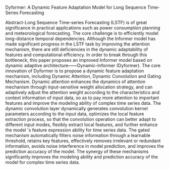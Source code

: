 Dyformer: A Dynamic Feature Adaptation Model for Long Sequence Time-Series Forecasting

Abstract-Long Sequence Time-series Forecasting (LSTF) is of great significance in practical applications such as power consumption planning and meteorological forecasting. 
The core challenge is to efficiently model long-distance temporal dependencies. Although the Informer model has made significant progress in the LSTF task by improving the attention mechanism, there are still deficiencies in the dynamic adaptability of features and computational efficiency. 
In order to break through this bottleneck, this paper proposes an improved Informer model based on dynamic adaptive architecture——Dynamic-Informer (Dyformer). 
The core innovation of Dyformer is to propose a dynamic feature adaptation mechanism, including Dynamic Attention, Dynamic Convolution and Gating Mechanism. 
Dynamic attention enhances the dynamics of attention mechanism through input-sensitive weight allocation strategy, and can adaptively adjust the attention weight according to the characteristics and context information of input data, so as to pay more attention to important features and improve the modeling ability of complex time series data. 
The dynamic convolution layer dynamically generates convolution kernel parameters according to the input data, optimizes the local feature extraction process, so that the convolution operation can better adapt to different input modes, flexibly extract local features, and further enhance the model 's feature expression ability for time series data. 
The gated mechanism automatically filters noise information through a learnable threshold, retains key features, effectively removes irrelevant or redundant information, avoids noise interference in model prediction, and improves the prediction accuracy of the model. The synergy of these mechanisms significantly improves the modeling ability and prediction accuracy of the model for complex time series data.
